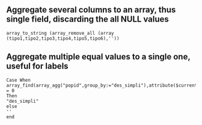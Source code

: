 
## Aggregate several columns to an array, thus single field, discarding the all NULL values

```
array_to_string (array_remove_all (array (tipo1,tipo2,tipo3,tipo4,tipo5,tipo6),''))
```

## Aggregate multiple equal values to a single one, useful for labels
```
Case When
array_find(array_agg("popid",group_by:="des_simpli"),attribute($currentfeature,'popid')) = 0 
Then
"des_simpli"
else
''
end
```
